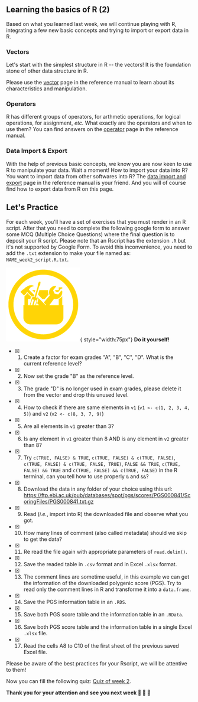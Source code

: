 ## Learning the basics of R (2)

Based on what you learned last week, we will continue playing with R,
integrating a few new basic concepts and trying to import or export data in R.

### Vectors

Let's start with the simplest structure in R -- the vectors!
It is the foundation stone of other data structure in R.

Please use the [vector](r01_vectors.md) page in the reference manual to learn about its characteristics and manipulation.

### Operators

R has different groups of operators, for arthmetic operations, for logical operations, for assignment, *etc.*
What exactly are the operators and when to use them?
You can find answers on the [operator](r02_operators.md) page in the reference manual.

### Data Import & Export

With the help of previous basic concepts, we know you are now keen to use R to manipulate your data.
Wait a moment! How to import your data into R? You want to import data from other softwares into R?
The [data import and export](r07_data_import_export.md) page in the reference manual is your friend.
And you will of course find how to export data from R on this page.


## Let's Practice

For each week, you'll have a set of exercises that you must render in an R script. 
After that you need to complete the following google form to answer some MCQ (Multiple
Choice Questions) where the final question is to deposit your R script.
Please note that an Rscript has the extension `.R` but it's not supported by Google Form.
To avoid this inconvenience, you need to add the `.txt` extension to make your file named as: `NAME_week2_script.R.txt`. 

![](images/toolbox-do-it-yourself.png){ style="width:75px"} **Do it yourself!**

- [x] 1. Create a factor for exam grades "A", "B", "C", "D". What is the current reference level?
- [x] 2. Now set the grade "B" as the reference level.
- [x] 3. The grade "D" is no longer used in exam grades, please delete it from the vector and drop this unused level.
- [x] 4. How to check if there are same elements in `v1` (`v1 <- c(1, 2, 3, 4, 5)`) and `v2` (`v2 <- c(8, 3, 7, 9)`)
- [x] 5. Are all elements in `v1` greater than 3?
- [x] 6. Is any element in `v1` greater than 8 AND is any element in `v2` greater than 8?
- [x] 7. Try `c(TRUE, FALSE) & TRUE`, `c(TRUE, FALSE) & c(TRUE, FALSE)`, `c(TRUE, FALSE) & c(TRUE, FALSE, TRUE)`, `FALSE && TRUE`, `c(TRUE, FALSE) && TRUE` and
`c(TRUE, FALSE) && c(TRUE, FALSE)` in the R terminal, can you tell how to use properly `&` and `&&`? 
- [x] 8. Download the data in any folder of your choice using this url:
https://ftp.ebi.ac.uk/pub/databases/spot/pgs/scores/PGS000841/ScoringFiles/PGS000841.txt.gz
- [x] 9. Read (*i.e.*, import into R) the downloaded file and observe what you got.
- [x] 10. How many lines of comment (also called metadata) should we skip to get the data?
- [x] 11. Re read the file again with appropriate parameters of `read.delim()`.
- [x] 12. Save the readed table in `.csv` format and in Excel `.xlsx` format.
- [x] 13. The comment lines are sometime useful, in this example we can get the information of the downloaded polygenic score (PGS). Try to read only the comment lines in R and transforme it into a `data.frame`.
- [x] 14. Save the PGS information table in an `.RDS`.
- [x] 15. Save both PGS score table and the information table in an `.RData`.
- [x] 16. Save both PGS score table and the information table in a single Excel `.xlsx` file.
- [x] 17. Read the cells A8 to C10 of the first sheet of the previous saved Excel file.

Please be aware of the best practices for your Rscript, we will be attentive to them!

Now you can fill the following quiz: [Quiz of week 2](https://forms.gle/GX4gkqkARvns1mrU6).


**Thank you for your attention and see you next week :clap: :clap: :clap:**